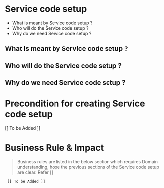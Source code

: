 # Service code setup

* What is meant by Service code setup ?	
* Who will do the Service code setup ?	
* Why do we need Service code setup ? 


## What is meant by Service code setup ?
	

## Who will do the Service code setup ?

	
## Why do we need Service code setup ? 






# Precondition for creating Service code setup



   [[ To be Added ]]






# Business Rule & Impact 

> Business rules are listed in the below section which requires Domain understanding, hope the previous sections of the Service code setup are clear. Refer [] 



     [[ To be Added ]]











